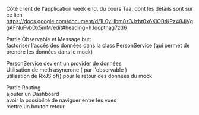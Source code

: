 Côté client de l'application week end, du cours Taa, dont les détails sont sur ce lien
https://docs.google.com/document/d/1L0yHbm8z3Jzbt0x6XiOBtKPz48JjVggAFNuFvbDx5mM/edit#heading=h.lqcptnag7zd6

Partie Observable et Message
but:  
 factoriser l'accès des données dans la class PersonService (qui permet de   prendre les données dans le mock)  

 PersonService devient un provider de données  
 Utilisation de meth asyncrone ( par l'observable )  
 utilisation de RxJS of() pour le retour des données du mock  
 

Partie Routing  
    ajouter un Dashboard  
    avoir la possibilité de naviguer entre les vues  
    mettre un bouton retour
